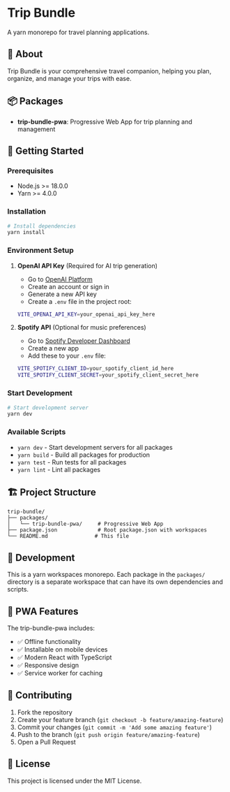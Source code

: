 # Trip Bundle

A yarn monorepo for travel planning applications.

## 🧳 About

Trip Bundle is your comprehensive travel companion, helping you plan, organize, and manage your trips with ease.

## 📦 Packages

- **trip-bundle-pwa**: Progressive Web App for trip planning and management

## 🚀 Getting Started

### Prerequisites

- Node.js >= 18.0.0
- Yarn >= 4.0.0

### Installation

```bash
# Install dependencies
yarn install
```

### Environment Setup

1. **OpenAI API Key** (Required for AI trip generation)
   - Go to [OpenAI Platform](https://platform.openai.com/api-keys)
   - Create an account or sign in
   - Generate a new API key
   - Create a `.env` file in the project root:
   ```bash
   VITE_OPENAI_API_KEY=your_openai_api_key_here
   ```

2. **Spotify API** (Optional for music preferences)
   - Go to [Spotify Developer Dashboard](https://developer.spotify.com/dashboard)
   - Create a new app
   - Add these to your `.env` file:
   ```bash
   VITE_SPOTIFY_CLIENT_ID=your_spotify_client_id_here
   VITE_SPOTIFY_CLIENT_SECRET=your_spotify_client_secret_here
   ```

### Start Development

```bash
# Start development server
yarn dev
```

### Available Scripts

- `yarn dev` - Start development servers for all packages
- `yarn build` - Build all packages for production
- `yarn test` - Run tests for all packages
- `yarn lint` - Lint all packages

## 🏗️ Project Structure

```
trip-bundle/
├── packages/
│   └── trip-bundle-pwa/     # Progressive Web App
├── package.json             # Root package.json with workspaces
└── README.md               # This file
```

## 🔧 Development

This is a yarn workspaces monorepo. Each package in the `packages/` directory is a separate workspace that can have its own dependencies and scripts.

## 📱 PWA Features

The trip-bundle-pwa includes:

- ✅ Offline functionality
- ✅ Installable on mobile devices
- ✅ Modern React with TypeScript
- ✅ Responsive design
- ✅ Service worker for caching

## 🤝 Contributing

1. Fork the repository
2. Create your feature branch (`git checkout -b feature/amazing-feature`)
3. Commit your changes (`git commit -m 'Add some amazing feature'`)
4. Push to the branch (`git push origin feature/amazing-feature`)
5. Open a Pull Request

## 📄 License

This project is licensed under the MIT License.

<!-- Force deployment update for PWA fix -->
